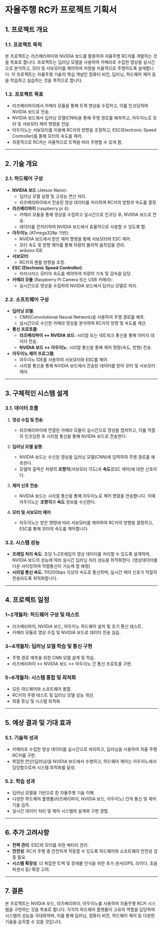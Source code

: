 # **자율주행 RC카 프로젝트 기획서**

## 1. **프로젝트 개요**

### 1.1. **프로젝트 목적**
본 프로젝트는 라즈베리파이와 NVIDIA 보드를 활용하여 자율주행 RC카를 개발하는 것을 목표로 합니다. 프로젝트는 딥러닝 모델을 사용하여 카메라로 수집한 영상을 실시간으로 분석하고, 모터 및 서보모터를 제어하여 차량을 자율적으로 주행하도록 설계합니다. 이 프로젝트는 자율주행 기술의 핵심 개념인 컴퓨터 비전, 딥러닝, 하드웨어 제어 등을 학습하고 실습하는 것을 목적으로 합니다.

### 1.2. **프로젝트 목표**
- 라즈베리파이에서 카메라 모듈을 통해 트랙 영상을 수집하고, 이를 인코딩하여 NVIDIA 보드로 전송.
- NVIDIA 보드에서 딥러닝 모델(CNN)을 통해 주행 경로를 예측하고, 아두이노로 모터 및 서보모터 제어 명령을 전달.
- 아두이노는 서보모터를 이용해 RC카의 방향을 조정하고, ESC(Electronic Speed Controller)를 통해 모터의 속도를 제어.
- 최종적으로 RC카는 자율적으로 트랙을 따라 주행할 수 있게 함.

---

## 2. **기술 개요**

### 2.1. **하드웨어 구성**
- **NVIDIA 보드** (Jetson Nano):
  - 딥러닝 모델 실행 및 고성능 연산 처리.
  - 라즈베리파이에서 전송된 영상 데이터를 처리하여 RC카의 방향과 속도를 결정.
- **라즈베리파이** (raspberry pi 4):
  - 카메라 모듈을 통해 영상을 수집하고 실시간으로 인코딩 후, NVIDIA 보드로 전송.
  - 데이터를 전처리하여 NVIDIA 보드에서 효율적으로 사용할 수 있도록 함.
- **아두이노** (ATmega328p 기반):
  - NVIDIA 보드에서 받은 제어 명령을 통해 서보모터와 ESC 제어.
  - 모터 속도 및 방향 제어를 통해 차량의 물리적 움직임을 관리.
  - arduino IDE
- **서보모터**:
  - RC카의 핸들 방향을 조정.
- **ESC (Electronic Speed Controller)**:
  - 브러시리스 모터의 속도를 제어하여 차량의 가속 및 감속을 담당.
- **카메라 모듈** (Raspberry Pi Camera 또는 USB 카메라):
  - 실시간으로 영상을 수집하여 NVIDIA 보드에서 딥러닝 모델로 처리.

### 2.2. **소프트웨어 구성**
- **딥러닝 모델**:
  - CNN(Convolutional Neural Network)을 사용하여 주행 경로를 예측.
  - 실시간으로 수신한 카메라 영상을 분석하여 RC카의 방향 및 속도를 계산.
- **통신 프로토콜**:
  - **라즈베리파이 ↔ NVIDIA 보드**: 시리얼 또는 네트워크 통신을 통해 이미지 데이터 전송.
  - **NVIDIA 보드 ↔ 아두이노**: 시리얼 통신을 통해 제어 명령(속도, 방향) 전송.
- **아두이노 제어 프로그램**:
  - 아두이노 IDE를 사용하여 서보모터와 ESC를 제어.
  - 시리얼 통신을 통해 NVIDIA 보드에서 전송된 데이터를 받아 모터 및 서보모터 제어.

---

## 3. **구체적인 시스템 설계**

### 3.1. **데이터 흐름**
1. **영상 수집 및 전송**:
   - 라즈베리파이에 연결된 카메라 모듈이 실시간으로 영상을 캡처하고, 이를 적절히 인코딩한 후 시리얼 통신을 통해 NVIDIA 보드로 전송한다.
   
2. **딥러닝 모델 실행**:
   - NVIDIA 보드는 수신된 영상을 딥러닝 모델(CNN)에 입력하여 주행 경로를 예측한다.
   - 모델의 출력은 차량의 **조향각**(서보모터 각도)과 **속도**(ESC 제어)에 대한 신호이다.

3. **제어 신호 전송**:
   - NVIDIA 보드는 시리얼 통신을 통해 아두이노로 제어 명령을 전송합니다. 이때 아두이노는 **조향각**과 **속도** 정보를 수신한다.

4. **모터 및 서보모터 제어**:
   - 아두이노는 받은 명령에 따라 서보모터를 제어하여 RC카의 방향을 결정하고, ESC를 통해 모터의 속도를 제어합니다.

### 3.2. **시스템 성능**
- **프레임 처리 속도**: 초당 1~2프레임의 영상 데이터를 처리할 수 있도록 설계하며, NVIDIA 보드의 성능에 따라 실시간 딥러닝 처리 성능을 최적화한다. (영상데이터를 다운 사이징하여 직렬통신이 가능케 할 예정)
- **시리얼 통신 속도**: 115200bps 이상의 속도로 통신하며, 실시간 제어 신호가 적절히 전송되도록 최적화합니다.

---

## 4. **프로젝트 일정**

### 1~2개월차: 하드웨어 구성 및 테스트
- 라즈베리파이, NVIDIA 보드, 아두이노 하드웨어 설치 및 초기 통신 테스트.
- 카메라 모듈로 영상 수집 및 NVIDIA 보드로 데이터 전송 실습.

### 3~4개월차: 딥러닝 모델 학습 및 통신 구현
- 주행 경로 예측을 위한 CNN 모델 설계 및 학습.
- 라즈베리파이 ↔ NVIDIA 보드 ↔ 아두이노 간 통신 프로토콜 구현.

### 5~6개월차: 시스템 통합 및 최적화
- 모든 하드웨어와 소프트웨어 통합.
- RC카의 주행 테스트 및 딥러닝 모델 성능 개선.
- 최종 튜닝 및 시스템 최적화.

---

## 5. **예상 결과 및 기대 효과**

### 5.1. **기술적 성과**
- 카메라로 수집한 영상 데이터를 실시간으로 처리하고, 딥러닝을 사용하여 자율 주행 RC카를 구현.
- 복잡한 연산(딥러닝)을 NVIDIA 보드에서 수행하고, 하드웨어 제어는 아두이노에서 담당함으로써 시스템 최적화를 달성.

### 5.2. **학습 성과**
- 딥러닝 모델을 기반으로 한 자율주행 기술 이해.
- 다양한 하드웨어 플랫폼(라즈베리파이, NVIDIA 보드, 아두이노) 간의 통신 및 제어 기술 습득.
- 실시간 데이터 처리 및 제어 시스템의 설계와 구현 경험.

---

## 6. **추가 고려사항**
- **전력 관리**: ESC와 모터를 위한 배터리 관리.
- **안전성**: RC카 주행 중 안전하게 작동할 수 있도록 하드웨어와 소프트웨어 안전성 검증 필요.
- **시스템 확장성**: 더 복잡한 트랙 및 장애물 인식을 위한 추가 센서(GPS, 라이다, 초음파센서 등) 확장 고려.

---

## 7. **결론**

본 프로젝트는 NVIDIA 보드, 라즈베리파이, 아두이노를 사용하여 자율주행 RC카 시스템을 구현하는 것을 목표로 합니다. 각각의 하드웨어 플랫폼이 고유의 역할을 담당하여 시스템의 성능을 극대화하며, 이를 통해 딥러닝, 컴퓨터 비전, 하드웨어 제어 등 다양한 기술을 습득할 수 있을 것입니다.
